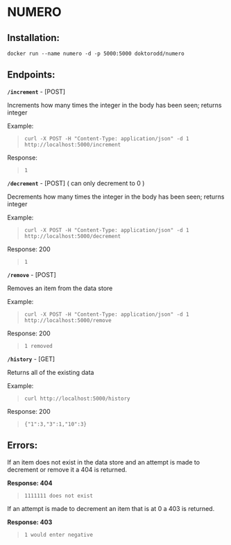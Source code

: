 #  NUMERO

## Installation:  
`docker run --name numero -d -p 5000:5000 doktorodd/numero`

## Endpoints:

 **`/increment`** - [POST]

Increments how many times the integer in the body has been seen; returns integer

Example: 

> `curl -X POST -H "Content-Type: application/json" -d 1 http://localhost:5000/increment`

Response: 

> `1`

 **`/decrement`** - [POST] ( can only decrement to 0 ) 

Decrements how many times the integer in the body has been seen; returns integer

Example: 

> `curl -X POST -H "Content-Type: application/json" -d 1 http://localhost:5000/decrement`

Response: 200

> `1`

**`/remove`** - [POST]

Removes an item from the data store

Example:

> `curl -X POST -H "Content-Type: application/json" -d 1 http://localhost:5000/remove`

Response: 200

> `1 removed`

**`/history`** - [GET]

Returns all of the existing data

Example: 

> `curl http://localhost:5000/history`

Response: 200 

> `{"1":3,"3":1,"10":3}`

## Errors:

If an item does not exist in the data store and an attempt is made to decrement or remove it a 404 is returned.

**Response: 404**

> `1111111 does not exist`

If an attempt is made to decrement an item that is at 0 a 403 is returned.

**Response: 403**

>`1 would enter negative`
